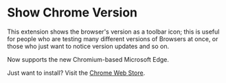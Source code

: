 # Show Chrome Version
This extension shows the browser's version as a toolbar icon; this is useful for people who are testing many different versions of Browsers at once, or those who just want to notice version updates and so on.

Now supports the new Chromium-based Microsoft Edge.

Just want to install? Visit the [Chrome Web Store](https://chrome.google.com/webstore/detail/show-chrome-version/lcmpcdnpcjimgbdejflpblmlgjnakhmh?hl=en).
